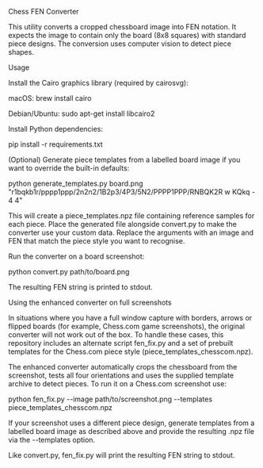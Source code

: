 Chess FEN Converter

This utility converts a cropped chessboard image into FEN notation. It expects the image to contain only the board (8x8 squares) with standard piece designs. The conversion uses computer vision to detect piece shapes.

Usage

Install the Cairo graphics library (required by cairosvg):

macOS: brew install cairo

Debian/Ubuntu: sudo apt-get install libcairo2

Install Python dependencies:

pip install -r requirements.txt


(Optional) Generate piece templates from a labelled board image if you want
to override the built-in defaults:

python generate_templates.py board.png "r1bqkb1r/pppp1ppp/2n2n2/1B2p3/4P3/5N2/PPPP1PPP/RNBQK2R w KQkq - 4 4"


This will create a piece_templates.npz file containing reference samples for each piece. Place the generated file alongside
convert.py to make the converter use your custom data. Replace the arguments with an image and FEN that match the piece style
you want to recognise.

Run the converter on a board screenshot:

python convert.py path/to/board.png


The resulting FEN string is printed to stdout.

Using the enhanced converter on full screenshots

In situations where you have a full window capture with borders, arrows or flipped boards (for example, Chess.com game screenshots), the original converter will not work out of the box. To handle these cases, this repository includes an alternate script fen_fix.py and a set of prebuilt templates for the Chess.com piece style (piece_templates_chesscom.npz).

The enhanced converter automatically crops the chessboard from the screenshot, tests all four orientations and uses the supplied template archive to detect pieces. To run it on a Chess.com screenshot use:

python fen_fix.py --image path/to/screenshot.png --templates piece_templates_chesscom.npz


If your screenshot uses a different piece design, generate templates from a labelled board image as described above and provide the resulting .npz file via the --templates option.

Like convert.py, fen_fix.py will print the resulting FEN string to stdout.
